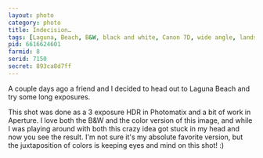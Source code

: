 ```yaml
---
layout: photo
category: photo
title: Indecision…
tags: [Laguna, Beach, B&W, black and white, Canon 7D, wide angle, landscape, sunset, beachscape, rocks, water, wet, waves, sand, HDR, HDRI, color, clouds, long exposure, Woods Cove, cycomachead, Michael Ball, Canon, 7D]
pid: 6616624601
farmid: 8
serid: 7150
secret: 893ca8d7ff
---
```



A couple days ago a friend and I decided to head out to Laguna Beach and try some long exposures.

This shot was done as a 3 exposure HDR in Photomatix and a bit of work in Aperture. I love both the B&W and the color version of this image, and while I was playing around with both this crazy idea got stuck in my head and now you see the result. I'm not sure it's my absolute favorite version, but the juxtaposition of colors is keeping eyes and mind on this shot! :)
